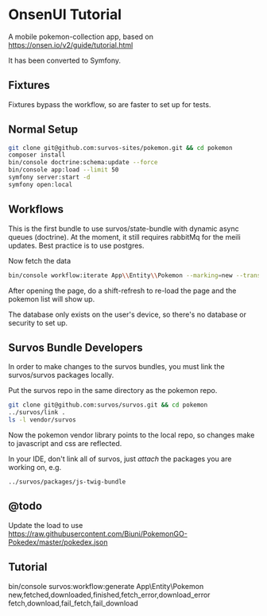 # OnsenUI Tutorial

A mobile pokemon-collection app, based on https://onsen.io/v2/guide/tutorial.html

It has been converted to Symfony.

## Fixtures

Fixtures bypass the workflow, so are faster to set up for tests.

## Normal Setup

```bash
git clone git@github.com:survos-sites/pokemon.git && cd pokemon
composer install
bin/console doctrine:schema:update --force
bin/console app:load --limit 50
symfony server:start -d
symfony open:local
```

## Workflows

This is the first bundle to use survos/state-bundle with dynamic async queues (doctrine).
At the moment, it still requires rabbitMq for the meili updates.
Best practice is to use postgres.

Now fetch the data

```bash
bin/console workflow:iterate App\\Entity\\Pokemon --marking=new --transition=fetch -vv
```


After opening the page, do a shift-refresh to re-load the page and the pokemon list will show up.

The database only exists on the user's device, so there's no database or security to set up.


## Survos Bundle Developers

In order to make changes to the survos bundles, you must link the survos/survos packages locally.

Put the survos repo in the same directory as the pokemon repo.

```bash
git clone git@github.com:survos/survos.git && cd pokemon
../survos/link .
ls -l vendor/survos
```

Now the pokemon vendor library points to the local repo, so changes make to javascript and css are reflected.

In your IDE, don't link all of survos, just *attach* the packages you are working on, e.g. 

    ../survos/packages/js-twig-bundle

## @todo

Update the load to use https://raw.githubusercontent.com/Biuni/PokemonGO-Pokedex/master/pokedex.json


## Tutorial

bin/console survos:workflow:generate App\\Entity\\Pokemon new,fetched,downloaded,finished,fetch_error,download_error fetch,download,fail_fetch,fail_download
